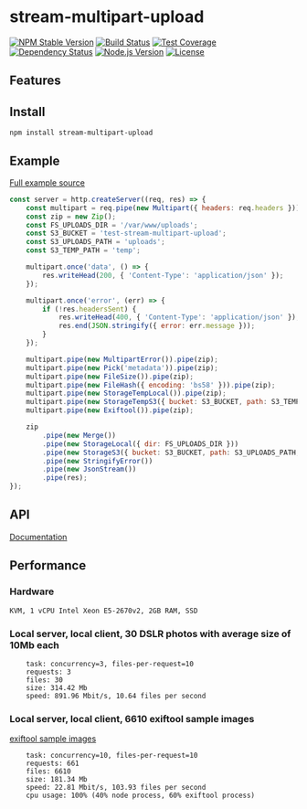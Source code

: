# stream-multipart-upload
[![NPM Stable Version][npm-stable-version-image]][npm-url]
[![Build Status][travis-master-image]][travis-url]
[![Test Coverage][codecov-image]][codecov-url-master]
[![Dependency Status][david-image]][david-url-master]
[![Node.js Version][node-version-image]][node-version-url]
[![License][license-image]][license-url]


## Features

## Install
 
```
npm install stream-multipart-upload
```

## Example

[Full example source](/example/index.js)

```js
const server = http.createServer((req, res) => {
    const multipart = req.pipe(new Multipart({ headers: req.headers }));
    const zip = new Zip();
    const FS_UPLOADS_DIR = '/var/www/uploads';
    const S3_BUCKET = 'test-stream-multipart-upload';
    const S3_UPLOADS_PATH = 'uploads';
    const S3_TEMP_PATH = 'temp';

    multipart.once('data', () => {
        res.writeHead(200, { 'Content-Type': 'application/json' });
    });

    multipart.once('error', (err) => {
        if (!res.headersSent) {
            res.writeHead(400, { 'Content-Type': 'application/json' });
            res.end(JSON.stringify({ error: err.message }));
        }
    });

    multipart.pipe(new MultipartError()).pipe(zip);
    multipart.pipe(new Pick('metadata')).pipe(zip);
    multipart.pipe(new FileSize()).pipe(zip);
    multipart.pipe(new FileHash({ encoding: 'bs58' })).pipe(zip);
    multipart.pipe(new StorageTempLocal()).pipe(zip);
    multipart.pipe(new StorageTempS3({ bucket: S3_BUCKET, path: S3_TEMP_PATH })).pipe(zip);
    multipart.pipe(new Exiftool()).pipe(zip);

    zip
        .pipe(new Merge())
        .pipe(new StorageLocal({ dir: FS_UPLOADS_DIR }))
        .pipe(new StorageS3({ bucket: S3_BUCKET, path: S3_UPLOADS_PATH, saveMetadata: true, skipDeleteTemp: true }))
        .pipe(new StringifyError())
        .pipe(new JsonStream())
        .pipe(res);
});
```

## API

[Documentation](https://amokrushin.github.io/stream-multipart-upload)

## Performance

### Hardware
```
KVM, 1 vCPU Intel Xeon E5-2670v2, 2GB RAM, SSD
```

### Local server, local client, 30 DSLR photos with average size of 10Mb each

```
    task: concurrency=3, files-per-request=10
    requests: 3
    files: 30
    size: 314.42 Mb
    speed: 891.96 Mbit/s, 10.64 files per second
```

### Local server, local client, 6610 exiftool sample images

[exiftool sample images][exiftool-sample-images]

```
    task: concurrency=10, files-per-request=10
    requests: 661
    files: 6610
    size: 181.34 Mb
    speed: 22.81 Mbit/s, 103.93 files per second
    cpu usage: 100% (40% node process, 60% exiftool process)
```


[npm-stable-version-image]: https://img.shields.io/npm/v/stream-multipart-upload.svg
[npm-url]: https://npmjs.com/package/stream-multipart-upload
[travis-master-image]: https://img.shields.io/travis/amokrushin/stream-multipart-upload/master.svg
[travis-url]: https://travis-ci.org/amokrushin/stream-multipart-upload
[codecov-image]: https://img.shields.io/codecov/c/github/amokrushin/stream-multipart-upload/master.svg
[codecov-url-master]: https://codecov.io/github/amokrushin/stream-multipart-upload?branch=master
[david-image]: https://img.shields.io/david/amokrushin/stream-multipart-upload.svg
[david-url-master]: https://david-dm.org/amokrushin/stream-multipart-upload
[node-version-image]: https://img.shields.io/node/v/stream-multipart-upload.svg
[node-version-url]: https://nodejs.org/en/download/
[license-image]: https://img.shields.io/npm/l/stream-multipart-upload.svg
[license-url]: https://raw.githubusercontent.com/amokrushin/stream-multipart-upload/master/LICENSE.txt

[exiftool-sample-images]: http://owl.phy.queensu.ca/~phil/exiftool/sample_images.html

